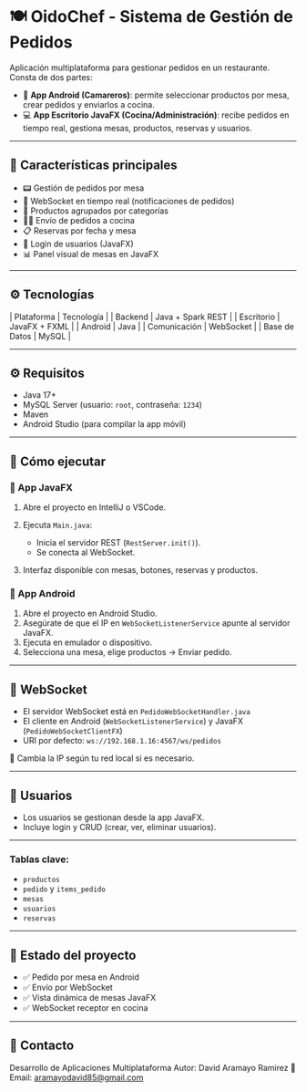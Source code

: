 # 🍽️ OidoChef - Sistema de Gestión de Pedidos

Aplicación multiplataforma para gestionar pedidos en un restaurante. Consta de dos partes:

* 📱 **App Android (Camareros)**: permite seleccionar productos por mesa, crear pedidos y enviarlos a cocina.
* 💻 **App Escritorio JavaFX (Cocina/Administración)**: recibe pedidos en tiempo real, gestiona mesas, productos, reservas y usuarios.

---

## 🚀 Características principales

* 📟 Gestión de pedidos por mesa
* 📱 WebSocket en tiempo real (notificaciones de pedidos)
* 🍔 Productos agrupados por categorías
* 👨‍🍳 Envío de pedidos a cocina
* 📋 Reservas por fecha y mesa
* 🔐 Login de usuarios (JavaFX)
* 📊 Panel visual de mesas en JavaFX

---

## ⚙️ Tecnologías

| Plataforma    | Tecnología           |
| Backend       | Java + Spark REST    |
| Escritorio    | JavaFX + FXML        |
| Android       | Java                 |
| Comunicación  | WebSocket            |
| Base de Datos | MySQL                |

---

## ⚙️ Requisitos

* Java 17+
* MySQL Server (usuario: `root`, contraseña: `1234`)
* Maven
* Android Studio (para compilar la app móvil)

---

## 🏁 Cómo ejecutar

### 👤 App JavaFX

1. Abre el proyecto en IntelliJ o VSCode.
2. Ejecuta `Main.java`:

    * Inicia el servidor REST (`RestServer.init()`).
    * Se conecta al WebSocket.
3. Interfaz disponible con mesas, botones, reservas y productos.

### 📱 App Android

1. Abre el proyecto en Android Studio.
2. Asegúrate de que el IP en `WebSocketListenerService` apunte al servidor JavaFX.
3. Ejecuta en emulador o dispositivo.
4. Selecciona una mesa, elige productos → Enviar pedido.

---

## 📱 WebSocket

* El servidor WebSocket está en `PedidoWebSocketHandler.java`
* El cliente en Android (`WebSocketListenerService`) y JavaFX (`PedidoWebSocketClientFX`)
* URI por defecto: `ws://192.168.1.16:4567/ws/pedidos`

🔧 Cambia la IP según tu red local si es necesario.

---

## 👤 Usuarios

* Los usuarios se gestionan desde la app JavaFX.
* Incluye login y CRUD (crear, ver, eliminar usuarios).

---

### Tablas clave:

* `productos`
* `pedido` y `items_pedido`
* `mesas`
* `usuarios`
* `reservas`

---

## 🧪 Estado del proyecto

* ✅ Pedido por mesa en Android
* ✅ Envío por WebSocket
* ✅ Vista dinámica de mesas JavaFX
* ✅ WebSocket receptor en cocina

---
## 📩 Contacto

Desarrollo de Aplicaciones Multiplataforma
Autor: David Aramayo Ramirez
📧 Email: aramayodavid85@gmail.com 
